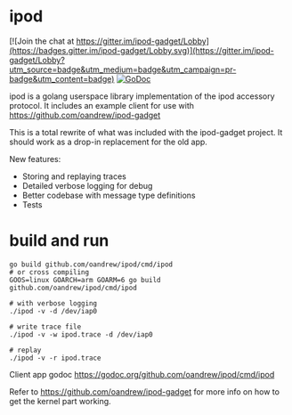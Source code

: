 # ipod
[![Join the chat at https://gitter.im/ipod-gadget/Lobby](https://badges.gitter.im/ipod-gadget/Lobby.svg)](https://gitter.im/ipod-gadget/Lobby?utm_source=badge&utm_medium=badge&utm_campaign=pr-badge&utm_content=badge)
[![GoDoc](https://godoc.org/github.com/oandrew/ipod?status.svg)](https://godoc.org/github.com/oandrew/ipod)

ipod is a golang userspace library implementation of the ipod accessory protocol.
It includes an example client for use with https://github.com/oandrew/ipod-gadget

This is a total rewrite of what was included with the  ipod-gadget project. 
It should work as a drop-in replacement for the old app.

New features:
- Storing and replaying traces
- Detailed verbose logging for debug
- Better codebase with message type definitions
- Tests



# build and run
```
go build github.com/oandrew/ipod/cmd/ipod
# or cross compiling
GOOS=linux GOARCH=arm GOARM=6 go build github.com/oandrew/ipod/cmd/ipod

# with verbose logging
./ipod -v -d /dev/iap0

# write trace file
./ipod -v -w ipod.trace -d /dev/iap0

# replay
./ipod -v -r ipod.trace

```

Client app godoc https://godoc.org/github.com/oandrew/ipod/cmd/ipod

Refer to https://github.com/oandrew/ipod-gadget for more info on how to get the kernel part working.






